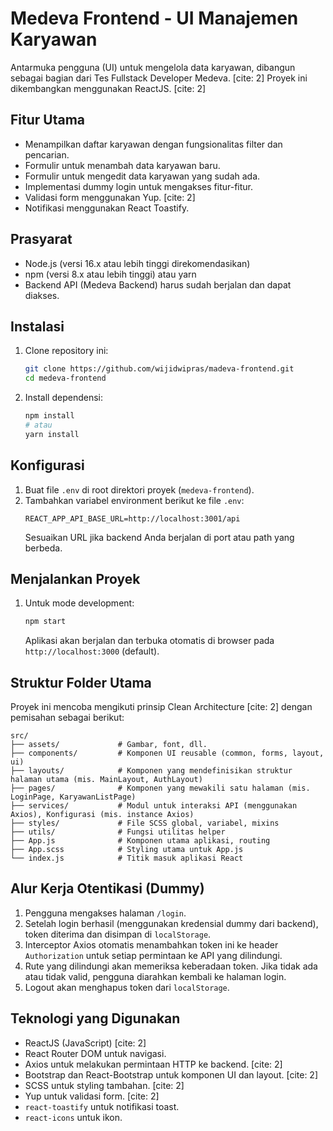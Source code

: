 # Medeva Frontend - UI Manajemen Karyawan

Antarmuka pengguna (UI) untuk mengelola data karyawan, dibangun sebagai bagian dari Tes Fullstack Developer Medeva. [cite: 2] Proyek ini dikembangkan menggunakan ReactJS. [cite: 2]

## Fitur Utama
- Menampilkan daftar karyawan dengan fungsionalitas filter dan pencarian.
- Formulir untuk menambah data karyawan baru.
- Formulir untuk mengedit data karyawan yang sudah ada.
- Implementasi dummy login untuk mengakses fitur-fitur.
- Validasi form menggunakan Yup. [cite: 2]
- Notifikasi menggunakan React Toastify.

## Prasyarat
- Node.js (versi 16.x atau lebih tinggi direkomendasikan)
- npm (versi 8.x atau lebih tinggi) atau yarn
- Backend API (Medeva Backend) harus sudah berjalan dan dapat diakses.

## Instalasi
1.  Clone repository ini:
    ```bash
    git clone https://github.com/wijidwipras/madeva-frontend.git
    cd medeva-frontend
    ```
2.  Install dependensi:
    ```bash
    npm install
    # atau
    yarn install
    ```

## Konfigurasi
1.  Buat file `.env` di root direktori proyek (`medeva-frontend`).
2.  Tambahkan variabel environment berikut ke file `.env`:
    ```env
    REACT_APP_API_BASE_URL=http://localhost:3001/api
    ```
    Sesuaikan URL jika backend Anda berjalan di port atau path yang berbeda.

## Menjalankan Proyek
1.  Untuk mode development:
    ```bash
    npm start
    ```
    Aplikasi akan berjalan dan terbuka otomatis di browser pada `http://localhost:3000` (default).

## Struktur Folder Utama
Proyek ini mencoba mengikuti prinsip Clean Architecture [cite: 2] dengan pemisahan sebagai berikut:
```
src/
├── assets/             # Gambar, font, dll.
├── components/         # Komponen UI reusable (common, forms, layout, ui)
├── layouts/            # Komponen yang mendefinisikan struktur halaman utama (mis. MainLayout, AuthLayout)
├── pages/              # Komponen yang mewakili satu halaman (mis. LoginPage, KaryawanListPage)
├── services/           # Modul untuk interaksi API (menggunakan Axios), Konfigurasi (mis. instance Axios)
├── styles/             # File SCSS global, variabel, mixins
├── utils/              # Fungsi utilitas helper
├── App.js              # Komponen utama aplikasi, routing
├── App.scss            # Styling utama untuk App.js
└── index.js            # Titik masuk aplikasi React
```

## Alur Kerja Otentikasi (Dummy)
1.  Pengguna mengakses halaman `/login`.
2.  Setelah login berhasil (menggunakan kredensial dummy dari backend), token diterima dan disimpan di `localStorage`.
3.  Interceptor Axios otomatis menambahkan token ini ke header `Authorization` untuk setiap permintaan ke API yang dilindungi.
4.  Rute yang dilindungi akan memeriksa keberadaan token. Jika tidak ada atau tidak valid, pengguna diarahkan kembali ke halaman login.
5.  Logout akan menghapus token dari `localStorage`.

## Teknologi yang Digunakan
- ReactJS (JavaScript) [cite: 2]
- React Router DOM untuk navigasi.
- Axios untuk melakukan permintaan HTTP ke backend. [cite: 2]
- Bootstrap dan React-Bootstrap untuk komponen UI dan layout. [cite: 2]
- SCSS untuk styling tambahan. [cite: 2]
- Yup untuk validasi form. [cite: 2]
- `react-toastify` untuk notifikasi toast.
- `react-icons` untuk ikon.
